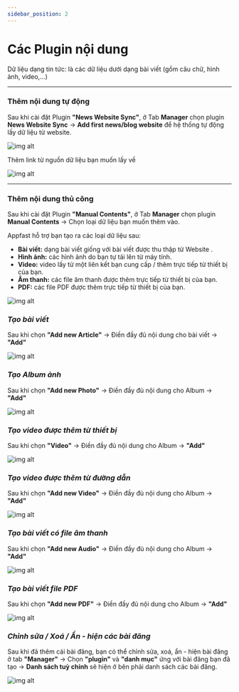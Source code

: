 ```yaml
---
sidebar_position: 2
---
```


# Các Plugin nội dung

Dữ liệu dạng tin tức: là các dữ liệu dưới dạng bài viết (gồm câu chữ, hình ảnh, video,...)

---

### Thêm nội dung tự động
Sau khi cài đặt Plugin **"News Website Sync"**, ở Tab **Manager** chọn plugin **News Website Sync** -> **Add first news/blog website** để hệ thống tự động lấy dữ liệu từ website.

![img alt](/img/data/news/news1.jpg)

Thêm link từ nguồn dữ liệu bạn muốn lấy về

![img alt](/img/data/news/news2.jpg)


---

### Thêm nội dung thủ công

Sau khi cài đặt Plugin **"Manual Contents"**, ở Tab **Manager** chọn plugin **Manual Contents** -> Chọn loại dữ liệu bạn muốn thêm vào.

Appfast hỗ trợ bạn tạo ra các loại dữ liệu sau:
- **Bài viết:** dạng bài viết giống với bài viết được thu thập từ Website .
- **Hình ảnh:** các hình ảnh do bạn tự tải lên từ máy tính.
- **Video:** video lấy từ một liên kết bạn cung cấp / thêm trực tiếp từ thiết bị của bạn.
- **Âm thanh:** các file âm thanh được thêm trực tiếp từ thiết bị của bạn.
- **PDF:** các file PDF được thêm trực tiếp từ thiết bị của bạn.

![img alt](/img/data/news/news3.jpg)

### *Tạo bài viết*
Sau khi chọn **"Add new Article"** -> Điền đầy đủ nội dung cho bài viết -> **"Add"**

![img alt](/img/data/news/news4.jpg)

### *Tạo Album ảnh*
Sau khi chọn **"Add new Photo"** -> Điền đầy đủ nội dung cho Album -> **"Add"**

![img alt](/img/data/news/news5.jpg)

### *Tạo video được thêm từ thiết bị*
Sau khi chọn **"Video"** -> Điền đầy đủ nội dung cho Album -> **"Add"**

![img alt](/img/data/news/news7.jpg)

### *Tạo video được thêm từ đường dẫn*
Sau khi chọn **"Add new Video"** -> Điền đầy đủ nội dung cho Album -> **"Add"**

![img alt](/img/data/news/news6.jpg)

### *Tạo bài viết có file âm thanh* 
Sau khi chọn **"Add new Audio"** -> Điền đầy đủ nội dung cho Album -> **"Add"**

![img alt](/img/data/news/news8.jpg)

### *Tạo bài viết file PDF* 
Sau khi chọn **"Add new PDF"** -> Điền đầy đủ nội dung cho Album -> **"Add"**

![img alt](/img/data/news/news9.jpg)

### *Chỉnh sửa / Xoá / Ẩn - hiện các bài đăng*
Sau khi đã thêm cái bài đăng, bạn có thể chỉnh sửa, xoá, ẩn - hiện bài đăng ở tab **"Manager"** -> Chọn **"plugin"** và **"danh mục"** ứng với bài đăng bạn đã tạo -> **Danh sách tuỳ chỉnh** sẽ hiện ở bên phải danh sách các bài đăng.

![img alt](/img/data/news/news10.jpg)
